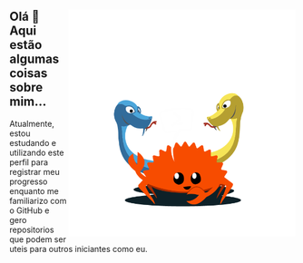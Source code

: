 
<div>
<img src="https://github.com/Ricardo7c/Ricardo7c/blob/f70900b4c2c8dfc00a0dbe15686dd541361a90e1/Art.png" alt="ilustraÃ§Ã£o de um computador" min-width="200px" max-width="400px" width="400px" align="right">
<h2>Olá 👋 Aqui estão algumas coisas sobre mim...</h2>
<p align="left">
Atualmente, estou estudando e utilizando este perfil para registrar meu progresso enquanto me familiarizo com o GitHub e gero repositorios que podem ser uteis para outros iniciantes como eu.
</p>
</div>
